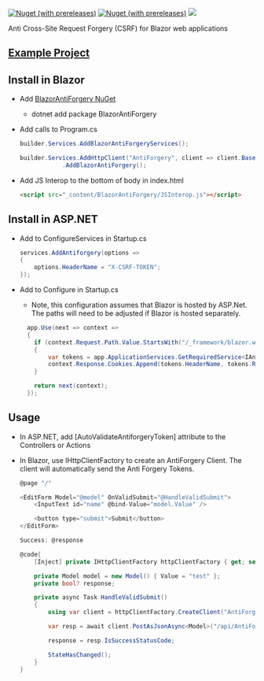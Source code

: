 [![Nuget (with prereleases)](https://img.shields.io/nuget/vpre/BlazorAntiForgery.svg?style=flat-square)](https://www.nuget.org/packages/BlazorAntiForgery)
[![Nuget (with prereleases)](https://img.shields.io/nuget/dt/BlazorAntiForgery.svg?style=flat-square)](https://www.nuget.org/packages/BlazorAntiForgery)
![](https://github.com/IvanJosipovic/BlazorAntiForgery/workflows/Create%20Release/badge.svg)

Anti Cross-Site Request Forgery (CSRF) for Blazor web applications

## [Example Project](https://github.com/IvanJosipovic/BlazorAntiForgery/tree/master/src/Sample)

## Install in Blazor

- Add [BlazorAntiForgery NuGet](https://www.nuget.org/packages/BlazorAntiForgery)
  - dotnet add package BlazorAntiForgery
- Add calls to Program.cs

    ```csharp
    builder.Services.AddBlazorAntiForgeryServices();

    builder.Services.AddHttpClient("AntiForgery", client => client.BaseAddress = new Uri(builder.HostEnvironment.BaseAddress))
                .AddBlazorAntiForgery();
    ```

- Add JS Interop to the bottom of body in index.html

  ```html
  <script src="_content/BlazorAntiForgery/JSInterop.js"></script>
  ```

## Install in ASP.NET

- Add to ConfigureServices in Startup.cs

    ```csharp
    services.AddAntiforgery(options =>
    {
        options.HeaderName = "X-CSRF-TOKEN";
    });
    ```

- Add to Configure in Startup.cs
  - Note, this configuration assumes that Blazor is hosted by ASP.Net. The paths will need to be adjusted if Blazor is hosted separately.

  ```csharp
    app.Use(next => context =>
    {
      if (context.Request.Path.Value.StartsWith("/_framework/blazor.webassembly.js", StringComparison.OrdinalIgnoreCase))
      {
          var tokens = app.ApplicationServices.GetRequiredService<IAntiforgery>().GetAndStoreTokens(context);
          context.Response.Cookies.Append(tokens.HeaderName, tokens.RequestToken, new CookieOptions() { HttpOnly = false, Secure = true, SameSite = SameSiteMode.Strict });
      }

      return next(context);
    });
  ```

## Usage

- In ASP.NET, add [AutoValidateAntiforgeryToken] attribute to the Controllers or Actions
- In Blazor, use IHttpClientFactory to create an AntiForgery Client. The client will automatically send the Anti Forgery Tokens.

    ```csharp
    @page "/"

    <EditForm Model="@model" OnValidSubmit="@HandleValidSubmit">
        <InputText id="name" @bind-Value="model.Value" />

        <button type="submit">Submit</button>
    </EditForm>

    Success: @response

    @code{
        [Inject] private IHttpClientFactory httpClientFactory { get; set; }

        private Model model = new Model() { Value = "test" };
        private bool? response;

        private async Task HandleValidSubmit()
        {
            using var client = httpClientFactory.CreateClient("AntiForgery");

            var resp = await client.PostAsJsonAsync<Model>("/api/AntiForgeryTest", model);

            response = resp.IsSuccessStatusCode;

            StateHasChanged();
        }
    }
    ```
